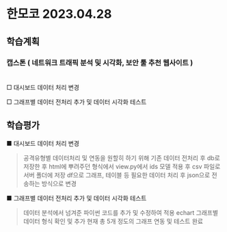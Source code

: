 # 한모코 2023.04.28


학습계획
---
### 캡스톤 ( 네트워크 트래픽 분석 및 시각화, 보안 툴 추천 웹사이트 ) <br><br>

□ 대시보드 데이터 처리 변경

□ 그래프별 데이터 전처리 추가 및 데이터 시각화 테스트


학습평가
---

■ 대시보드 데이터 처리 변경
> 공격유형별 데이터처리 및 연동을 원할히 하기 위해 기존 데이터 전처리 후 db로 저장한 후 html에 뿌려주던 형식에서 view.py에서 ids 모델 적용 후 csv 파일로 서버 폴더에 저장
> df으로 그래프, 테이블 등 필요한 데이터 처리 후 json으로 전송하는 방식으로 변경

■ 그래프별 데이터 전처리 추가 및 데이터 시각화 테스트
> 데이터 분석에서 넘겨준 파이썬 코드를 추가 및 수정하여 적용
> echart 그래프별 데이터 형식 확인 및 추가
> 현재 총 5개 정도의 그래프 연동 및 테스트 완료
